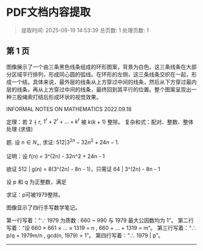 # PDF文档内容提取
> 提取时间: 2025-09-19 14:53:39
> 总页数: 1
> 处理页数: 1

## 第 1 页

图像展示了一个由三条黑色线条组成的环形图案，背景为白色。这三条线条在大部分区域平行排列，形成同心圆的弧线。在环形的左侧，这三条线条交织在一起，形成一个结。具体来说，最外层的线条从上方穿过中间的线条，然后从下方穿过最内层的线条，再从上方穿过中间的线条，最终回到其平行的位置。整个图案呈现出一种三股绳索打结后形成环状的视觉效果。

INFORMAL NOTES ON
MATHEMATICS
2022.09.18

定理：若 $2 \nmid r$, $1^r + 2^r + \dots + k^r$ 被 $k(k+1)$ 整除。
复杂和式：配对、整数、整体处理 (求值)

题. 设 $n \in N_{+}$, 求证: $512 | 3^{2n} - 32n^2 + 24n - 1$.

证明：设 f(n) = 3^(2n) - 32n^2 + 24n - 1

欲证 512 | g(n) = 8(3^(2n) - 8n - 1)，只需证 64 | 3^(2n) - 8n - 1

设 p 和 q 为正整数，满足

求证：p可被1979整除。

图像显示了四行手写数学笔记。

第一行写着：“∵ 1979 为质数 : 660 ~ 990 与 1979 最大公因数均为 1”。
第二行写着：“设 660 × 661 × ... × 1319 = n , 660 + ... + 1319 = m”。
第三行写着：“∴ p/q = 1979m/n , gcd(n, 1979) = 1”。
第四行写着：“∴ 1979 | p”。

---


